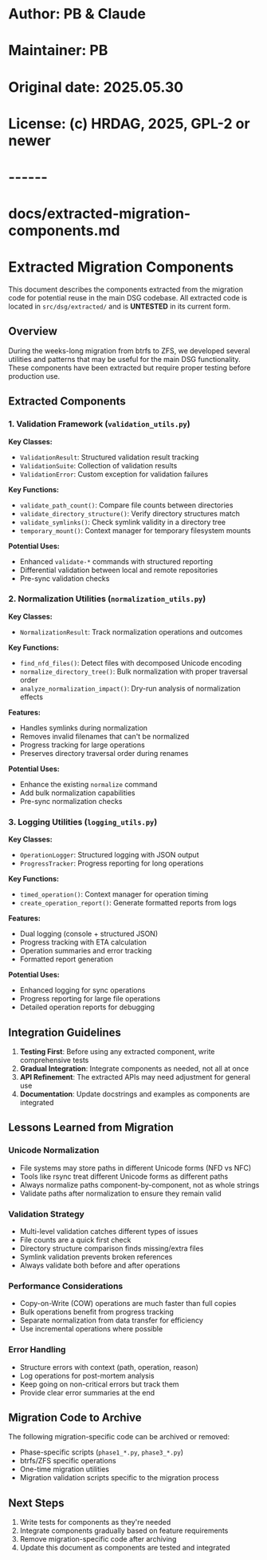 # Author: PB & Claude
# Maintainer: PB
# Original date: 2025.05.30
# License: (c) HRDAG, 2025, GPL-2 or newer
#
# ------
# docs/extracted-migration-components.md

# Extracted Migration Components

This document describes the components extracted from the migration code for potential reuse in the main DSG codebase. All extracted code is located in `src/dsg/extracted/` and is **UNTESTED** in its current form.

## Overview

During the weeks-long migration from btrfs to ZFS, we developed several utilities and patterns that may be useful for the main DSG functionality. These components have been extracted but require proper testing before production use.

## Extracted Components

### 1. Validation Framework (`validation_utils.py`)

**Key Classes:**
- `ValidationResult`: Structured validation result tracking
- `ValidationSuite`: Collection of validation results
- `ValidationError`: Custom exception for validation failures

**Key Functions:**
- `validate_path_count()`: Compare file counts between directories
- `validate_directory_structure()`: Verify directory structures match
- `validate_symlinks()`: Check symlink validity in a directory tree
- `temporary_mount()`: Context manager for temporary filesystem mounts

**Potential Uses:**
- Enhanced `validate-*` commands with structured reporting
- Differential validation between local and remote repositories
- Pre-sync validation checks

### 2. Normalization Utilities (`normalization_utils.py`)

**Key Classes:**
- `NormalizationResult`: Track normalization operations and outcomes

**Key Functions:**
- `find_nfd_files()`: Detect files with decomposed Unicode encoding
- `normalize_directory_tree()`: Bulk normalization with proper traversal order
- `analyze_normalization_impact()`: Dry-run analysis of normalization effects

**Features:**
- Handles symlinks during normalization
- Removes invalid filenames that can't be normalized
- Progress tracking for large operations
- Preserves directory traversal order during renames

**Potential Uses:**
- Enhance the existing `normalize` command
- Add bulk normalization capabilities
- Pre-sync normalization checks

### 3. Logging Utilities (`logging_utils.py`)

**Key Classes:**
- `OperationLogger`: Structured logging with JSON output
- `ProgressTracker`: Progress reporting for long operations

**Key Functions:**
- `timed_operation()`: Context manager for operation timing
- `create_operation_report()`: Generate formatted reports from logs

**Features:**
- Dual logging (console + structured JSON)
- Progress tracking with ETA calculation
- Operation summaries and error tracking
- Formatted report generation

**Potential Uses:**
- Enhanced logging for sync operations
- Progress reporting for large file operations
- Detailed operation reports for debugging

## Integration Guidelines

1. **Testing First**: Before using any extracted component, write comprehensive tests
2. **Gradual Integration**: Integrate components as needed, not all at once
3. **API Refinement**: The extracted APIs may need adjustment for general use
4. **Documentation**: Update docstrings and examples as components are integrated

## Lessons Learned from Migration

### Unicode Normalization
- File systems may store paths in different Unicode forms (NFD vs NFC)
- Tools like rsync treat different Unicode forms as different paths
- Always normalize paths component-by-component, not as whole strings
- Validate paths after normalization to ensure they remain valid

### Validation Strategy
- Multi-level validation catches different types of issues
- File counts are a quick first check
- Directory structure comparison finds missing/extra files
- Symlink validation prevents broken references
- Always validate both before and after operations

### Performance Considerations
- Copy-on-Write (COW) operations are much faster than full copies
- Bulk operations benefit from progress tracking
- Separate normalization from data transfer for efficiency
- Use incremental operations where possible

### Error Handling
- Structure errors with context (path, operation, reason)
- Log operations for post-mortem analysis
- Keep going on non-critical errors but track them
- Provide clear error summaries at the end

## Migration Code to Archive

The following migration-specific code can be archived or removed:
- Phase-specific scripts (`phase1_*.py`, `phase3_*.py`)
- btrfs/ZFS specific operations
- One-time migration utilities
- Migration validation scripts specific to the migration process

## Next Steps

1. Write tests for components as they're needed
2. Integrate components gradually based on feature requirements
3. Remove migration-specific code after archiving
4. Update this document as components are tested and integrated